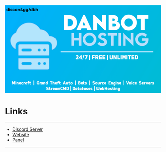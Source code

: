 ![DanBot Hosting](/Assets/Images/DanBot-Hosting-Banner.png)

# Links

----
* [Discord Server](https://discord.gg/dbh)
* [Website](https://danbot.host)
* [Panel](https://panel.danbot.host)

----
